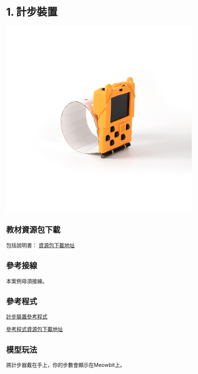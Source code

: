# 1. 計步裝置

![](../../images/step.jpg)

## 教材資源包下載

包括說明書： [資源包下載地址](https://bit.ly/AIHealthCareSetBuildingGuide)

## 參考接線

本案例毋須接線。

## 參考程式

[計步裝置參考程式](https://makecode.microbit.org/_3i3Dwm7Fm7w1)

[參考程式資源包下載地址](https://bit.ly/AIHealthCareSetHex)


## 模型玩法

將計步器戴在手上，你的步數會顯示在Meowbit上。